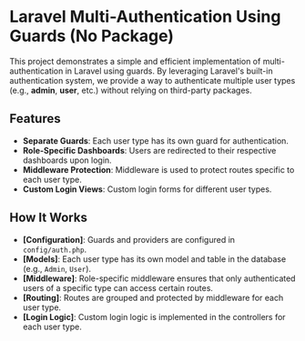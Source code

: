 # Laravel Multi-Authentication Using Guards (No Package)

This project demonstrates a simple and efficient implementation of multi-authentication in Laravel using guards. By leveraging Laravel's built-in authentication system, we provide a way to authenticate multiple user types (e.g., **admin**, **user**, etc.) without relying on third-party packages.

## Features

-   **Separate Guards**: Each user type has its own guard for authentication.
-   **Role-Specific Dashboards**: Users are redirected to their respective dashboards upon login.
-   **Middleware Protection**: Middleware is used to protect routes specific to each user type.
-   **Custom Login Views**: Custom login forms for different user types.

## How It Works

-   **[Configuration]**: Guards and providers are configured in `config/auth.php`.
-   **[Models]**: Each user type has its own model and table in the database (e.g., `Admin`, `User`).
-   **[Middleware]**: Role-specific middleware ensures that only authenticated users of a specific type can access certain routes.
-   **[Routing]**: Routes are grouped and protected by middleware for each user type.
-   **[Login Logic]**: Custom login logic is implemented in the controllers for each user type.
